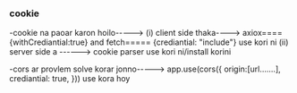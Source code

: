 ### cookie 
-cookie na paoar karon hoilo----->
        (i) client side thaka----> axiox==== {withCrediantial:true}  and fetch===== {crediantial: "include"}  use kori ni
        (ii) server side a ------> cookie parser use kori ni/install korini

-cors ar provlem solve korar jonno-----> app.use(cors({
                                                        origin:[url.......],
                                                        crediantial: true,
                                                    })) use kora hoy       
